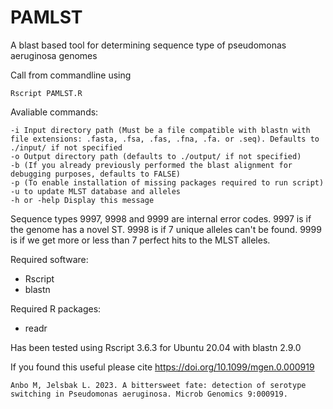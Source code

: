 # PAMLST

A blast based tool for determining sequence type of pseudomonas aeruginosa genomes

Call from commandline using 

```
Rscript PAMLST.R 
```

Avaliable commands:

```
-i Input directory path (Must be a file compatible with blastn with file extensions: .fasta, .fsa, .fas, .fna, .fa. or .seq). Defaults to ./input/ if not specified
-o Output directory path (defaults to ./output/ if not specified)
-b (If you already previously performed the blast alignment for debugging purposes, defaults to FALSE) 
-p (To enable installation of missing packages required to run script)
-u to update MLST database and alleles
-h or -help Display this message
```

Sequence types 9997, 9998 and 9999 are internal error codes.
9997 is if the genome has a novel ST. 9998 is if 7 unique alleles can't be found. 9999 is if we get more or less than 7 perfect hits to the MLST alleles.

Required software:
* Rscript
* blastn 

Required R packages:
* readr

Has been tested using Rscript 3.6.3 for Ubuntu 20.04 with blastn 2.9.0

If you found this useful please cite https://doi.org/10.1099/mgen.0.000919
```
Anbo M, Jelsbak L. 2023. A bittersweet fate: detection of serotype switching in Pseudomonas aeruginosa. Microb Genomics 9:000919. 
```
